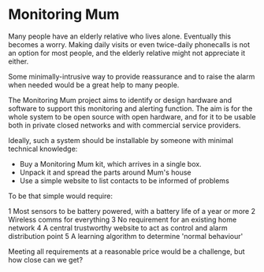 # Monitoring Mum

Many people have an elderly relative who lives alone. Eventually this
becomes a worry.  Making daily visits or even twice-daily phonecalls
is not an option for most people, and the elderly relative might not
appreciate it either.

Some minimally-intrusive way to provide reassurance and to raise the alarm
when needed would be a great help to many people.

The Monitoring Mum project aims to identify or design hardware and software
to support this monitoring and alerting function. The aim is for the whole
system to be open source with open hardware, and for it to be usable both in
private closed networks and with commercial service providers.

Ideally, such a system should be installable by someone with minimal
technical knowledge:

* Buy a Monitoring Mum kit, which arrives in a single box.
* Unpack it and spread the parts around Mum's house
* Use a simple website to list contacts to be informed of problems

To be that simple would require:

1 Most sensors to be battery powered, with a battery life of a year or more
2 Wireless comms for everything
3 No requirement for an existing home network
4 A central trustworthy website to act as control and alarm distribution point
5 A learning algorithm to determine 'normal behaviour'

Meeting all requirements at a reasonable price would be a challenge,
but how close can we get?



